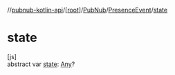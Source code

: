 //[pubnub-kotlin-api](../../../../index.md)/[[root]](../../index.md)/[PubNub](../index.md)/[PresenceEvent](index.md)/[state](state.md)

# state

[js]\
abstract var [state](state.md): [Any](https://kotlinlang.org/api/core/kotlin-stdlib/kotlin/-any/index.html)?

